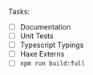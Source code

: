 Tasks:
- [ ] Documentation
- [ ] Unit Tests
- [ ] Typescript Typings
- [ ] Haxe Externs
- [ ] `npm run build:full`